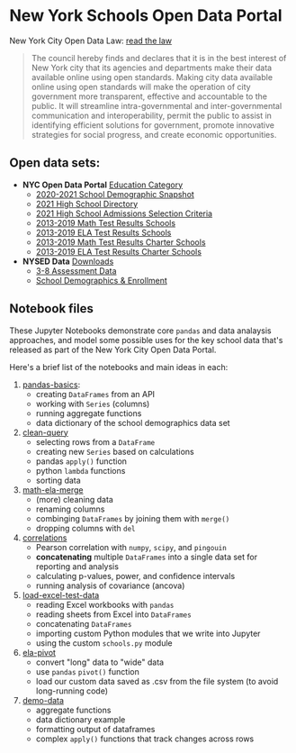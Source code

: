 New York Schools Open Data Portal
=================================

New York City Open Data Law: [read the law](https://www1.nyc.gov/site/doitt/initiatives/open-data-law.page)

> The council hereby finds and declares that it is in the best interest of New
> York city that its agencies and departments make their data available online
> using open standards. Making city data available online using open standards
> will make the operation of city government more transparent, effective and
> accountable to the public. It will streamline intra-governmental and
> inter-governmental communication and interoperability, permit the public to
> assist in identifying efficient solutions for government, promote innovative
> strategies for social progress, and create economic opportunities.


Open data sets:
---------------
- **NYC Open Data Portal** [Education Category](https://data.cityofnewyork.us/browse?category=Education)
  - [2020-2021 School Demographic Snapshot](https://data.cityofnewyork.us/Education/2020-2021-Demographic-Snapshot-School/vmmu-wj3w)
  - [2021 High School Directory](https://data.cityofnewyork.us/Education/2021-DOE-High-School-Directory/8b6c-7uty)
  - [2021 High School Admissions Selection Criteria](https://data.cityofnewyork.us/Education/Selection-Criteria-for-Fall-2021-High-School-Admis/9gs9-zhxw)
  - [2013-2019 Math Test Results Schools](https://data.cityofnewyork.us/Education/2013-2019-Math-Test-Results-School-SWD-Ethnicity-G/74ah-8ukf)
  - [2013-2019 ELA Test Results Schools](https://data.cityofnewyork.us/Education/2013-2019-English-Language-Arts-ELA-Test-Results-S/gu76-8i7h)
  - [2013-2019 Math Test Results Charter Schools](https://data.cityofnewyork.us/Education/2013-2019-Math-Test-Results-Charter-School/3xsw-bpuy)
  - [2013-2019 ELA Test Results Charter Schools](https://data.cityofnewyork.us/Education/2013-2019-English-Language-Arts-ELA-Test-Results-C/sgjd-xi99)
- **NYSED Data** [Downloads](https://data.nysed.gov/downloads.php)
  - [3-8 Assessment Data](https://data.nysed.gov/files/assessment/20-21/3-8-2020-21.zip)
  - [School Demographics & Enrollment](https://data.nysed.gov/files/enrollment/20-21/enrollment_2021.zip)

Notebook files
--------------
These Jupyter Notebooks demonstrate core `pandas` and data analaysis
approaches, and model some possible uses for the key school data
that's released as part of the New York City Open Data Portal.

Here's a brief list of the notebooks and main ideas in each:

1. [pandas-basics](https://github.com/adelphi-ed-tech/school-data-portal/blob/main/nb/panda-basics.ipynb):
   - creating `DataFrames` from an API
   - working with `Series` (columns)
   - running aggregate functions
   - data dictionary of the school demographics data set
2. [clean-query](https://github.com/adelphi-ed-tech/school-data-portal/blob/main/nb/clean-query.ipynb)
   - selecting rows from a `DataFrame`
   - creating new `Series` based on calculations
   - pandas `apply()` function
   - python `lambda` functions
   - sorting data
3. [math-ela-merge](https://github.com/adelphi-ed-tech/school-data-portal/blob/main/nb/math-ela-merge.ipynb)
   - (more) cleaning data
   - renaming columns
   - combinging `DataFrames` by joining them with `merge()`
   - dropping columns with `del`
4. [correlations](https://github.com/adelphi-ed-tech/school-data-portal/blob/main/nb/correlations.ipynb)
   - Pearson correlation with `numpy`, `scipy`, and `pingouin`
   - **concatenating** multiple `DataFrames` into a single data set for
     reporting and analysis
   - calculating p-values, power, and confidence intervals
   - running analysis of covariance (ancova)
5. [load-excel-test-data](https://github.com/adelphi-ed-tech/school-data-portal/blob/main/nb/load-excel-test-data.ipynb)
   - reading Excel workbooks with `pandas`
   - reading sheets from Excel into `DataFrames`
   - concatenating `DataFrames`
   - importing custom Python modules that we write into Jupyter
   - using the custom `schools.py` module
6. [ela-pivot](https://github.com/adelphi-ed-tech/school-data-portal/blob/main/nb/ela-pivot.ipynb)
   - convert "long" data to "wide" data
   - use `pandas` `pivot()` function
   - load our custom data saved as .csv from the file system (to avoid long-running code)
 7. [demo-data](https://github.com/adelphi-ed-tech/school-data-portal/blob/main/nb/ela-pivot.ipynb)
    - aggregate functions
    - data dictionary example
    - formatting output of dataframes
    - complex `apply()` functions that track changes across rows
